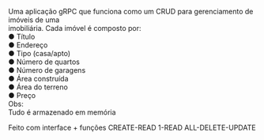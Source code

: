 Uma aplicação gRPC que funciona como um CRUD para gerenciamento de imóveis de uma<br>
imobiliária. Cada imóvel é composto por:<br>
● Título<br>
● Endereço<br>
● Tipo (casa/apto)<br>
● Número de quartos<br>
● Número de garagens<br>
● Área construída<br>
● Área do terreno<br>
● Preço<br>
Obs:<br>
Tudo é armazenado em memória<br>

Feito com interface + funções CREATE-READ 1-READ ALL-DELETE-UPDATE
